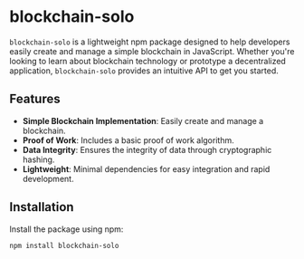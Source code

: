 # blockchain-solo

`blockchain-solo` is a lightweight npm package designed to help developers easily create and manage a simple blockchain in JavaScript. Whether you're looking to learn about blockchain technology or prototype a decentralized application, `blockchain-solo` provides an intuitive API to get you started.

## Features

- **Simple Blockchain Implementation**: Easily create and manage a blockchain.
- **Proof of Work**: Includes a basic proof of work algorithm.
- **Data Integrity**: Ensures the integrity of data through cryptographic hashing.
- **Lightweight**: Minimal dependencies for easy integration and rapid development.

## Installation

Install the package using npm:

```bash
npm install blockchain-solo
